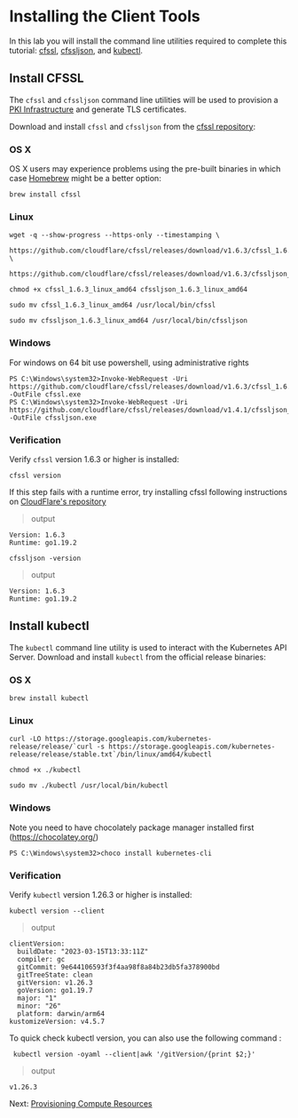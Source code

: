 # Installing the Client Tools

In this lab you will install the command line utilities required to complete this tutorial: [cfssl](https://github.com/cloudflare/cfssl), [cfssljson](https://github.com/cloudflare/cfssl), and [kubectl](https://kubernetes.io/docs/tasks/tools/install-kubectl).

## Install CFSSL

The `cfssl` and `cfssljson` command line utilities will be used to provision a [PKI Infrastructure](https://en.wikipedia.org/wiki/Public_key_infrastructure) and generate TLS certificates.

Download and install `cfssl` and `cfssljson` from the [cfssl repository](https://github.com/cloudflare/cfssl/releases):

### OS X

OS X users may experience problems using the pre-built binaries in which case [Homebrew](https://brew.sh) might be a better option:

```
brew install cfssl
```

### Linux

```shell
wget -q --show-progress --https-only --timestamping \
  https://github.com/cloudflare/cfssl/releases/download/v1.6.3/cfssl_1.6.3_linux_amd64 \
  https://github.com/cloudflare/cfssl/releases/download/v1.6.3/cfssljson_1.6.3_linux_amd64
```

```shell
chmod +x cfssl_1.6.3_linux_amd64 cfssljson_1.6.3_linux_amd64
```

```shell
sudo mv cfssl_1.6.3_linux_amd64 /usr/local/bin/cfssl
```

```shell
sudo mv cfssljson_1.6.3_linux_amd64 /usr/local/bin/cfssljson
```

### Windows
For windows on 64 bit use powershell, using administrative rights
```shell
PS C:\Windows\system32>Invoke-WebRequest -Uri https://github.com/cloudflare/cfssl/releases/download/v1.6.3/cfssl_1.6.3_windows_amd64.exe -OutFile cfssl.exe
PS C:\Windows\system32>Invoke-WebRequest -Uri https://github.com/cloudflare/cfssl/releases/download/v1.4.1/cfssljson_1.6.3_windows_amd64.exe -OutFile cfssljson.exe
```


### Verification

Verify `cfssl` version 1.6.3 or higher is installed:

```shell
cfssl version
```

If this step fails with a runtime error, try installing cfssl following instructions on [CloudFlare's repository](https://github.com/cloudflare/cfssl#installation)

> output

```shell
Version: 1.6.3
Runtime: go1.19.2
```

```shell
cfssljson -version
```

> output

```shell
Version: 1.6.3
Runtime: go1.19.2
```

## Install kubectl

The `kubectl` command line utility is used to interact with the Kubernetes API Server. Download and install `kubectl` from the official release binaries:

### OS X

```
brew install kubectl
```

### Linux

```shell
curl -LO https://storage.googleapis.com/kubernetes-release/release/`curl -s https://storage.googleapis.com/kubernetes-release/release/stable.txt`/bin/linux/amd64/kubectl
```

```shell
chmod +x ./kubectl
```

```shell
sudo mv ./kubectl /usr/local/bin/kubectl
```

### Windows
Note you need to have chocolately package manager installed first (https://chocolatey.org/)

```shell
PS C:\Windows\system32>choco install kubernetes-cli
```

### Verification

Verify `kubectl` version 1.26.3 or higher is installed:

```shell
kubectl version --client
```

> output

```shell
clientVersion:
  buildDate: "2023-03-15T13:33:11Z"
  compiler: gc
  gitCommit: 9e644106593f3f4aa98f8a84b23db5fa378900bd
  gitTreeState: clean
  gitVersion: v1.26.3
  goVersion: go1.19.7
  major: "1"
  minor: "26"
  platform: darwin/arm64
kustomizeVersion: v4.5.7
```

To quick check kubectl version, you can also use the following command : 

```shell
 kubectl version -oyaml --client|awk '/gitVersion/{print $2;}'
```

> output

```shell
v1.26.3
```

Next: [Provisioning Compute Resources](03-compute-resources.md)
